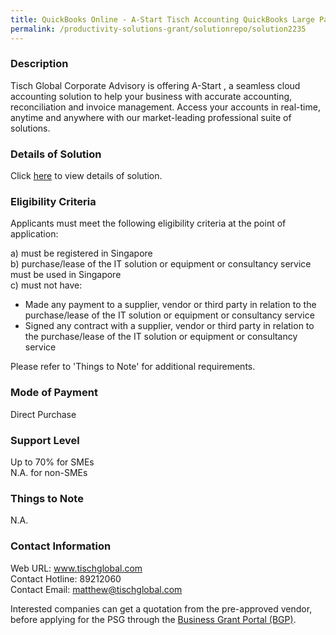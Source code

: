 ```yaml
---
title: QuickBooks Online - A-Start Tisch Accounting QuickBooks Large Package
permalink: /productivity-solutions-grant/solutionrepo/solution2235
---
```


### Description

Tisch Global Corporate Advisory is offering A-Start , a seamless cloud accounting solution to help your business with accurate accounting, reconciliation and invoice management. Access your accounts in real-time, anytime and anywhere with our market-leading professional suite of solutions.

### Details of Solution

Click <a href='https://www.gobusiness.gov.sg/images/psg/TischGlobal20200717_Desensitised_Annex_3_Part_4.pdf' target='_blank' rel='noopener'>here</a> to view details of solution.

### Eligibility Criteria

Applicants must meet the following eligibility criteria at the point of application:

a) must be registered in Singapore <br>
b) purchase/lease of the IT solution or equipment or consultancy service must be used in Singapore <br>
c) must not have:
- Made any payment to a supplier, vendor or third party in relation to the purchase/lease of the IT solution or equipment or consultancy service
- Signed any contract with a supplier, vendor or third party in relation to the purchase/lease of the IT solution or equipment or consultancy service

Please refer to 'Things to Note' for additional requirements.

### Mode of Payment
Direct Purchase

### Support Level
Up to 70% for SMEs <br>
N.A. for non-SMEs

### Things to Note
N.A.

### Contact Information
Web URL: www.tischglobal.com <br>Contact Hotline: 89212060 <br>Contact Email: matthew@tischglobal.com <br>

Interested companies can get a quotation from the pre-approved vendor, before applying for the PSG through the <a target='_blank' rel='noopener' href='https://www.businessgrants.gov.sg/'>Business Grant Portal (BGP)</a>.

